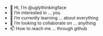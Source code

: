 - 👋 Hi, I’m @uglythinkingface
- 👀 I’m interested in ... you
- 🌱 I’m currently learning ... about everything
- 💞️ I’m looking to collaborate on ... anything
- 📫 How to reach me ... through github

<!---
uglythinkingface/uglythinkingface is a ✨ special ✨ repository because its `README.md` (this file) appears on your GitHub profile.
You can click the Preview link to take a look at your changes.
--->
